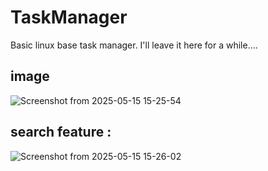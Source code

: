 # TaskManager

Basic linux base task manager.
I'll leave it here for a while....
## image 
![Screenshot from 2025-05-15 15-25-54](https://github.com/user-attachments/assets/7779c81a-83d4-436d-a22d-52289bd2e8a4)
## search feature : 
![Screenshot from 2025-05-15 15-26-02](https://github.com/user-attachments/assets/f2df093d-c9d7-4b96-865a-ea20fb646fbe)
